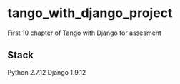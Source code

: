# tango_with_django_project
First 10 chapter of Tango with Django for assesment

## Stack
Python 2.7.12
Django 1.9.12
